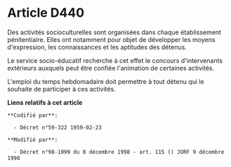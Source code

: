 # Article D440

Des activités socioculturelles sont organisées dans chaque établissement pénitentiaire. Elles ont notamment pour objet de
développer les moyens d'expression, les connaissances et les aptitudes des détenus.

Le service socio-éducatif recherche à cet effet le concours d'intervenants extérieurs auxquels peut être confiée l'animation
de certaines activités.

L'emploi du temps hebdomadaire doit permettre à tout détenu qui le souhaite de participer à ces activités.

**Liens relatifs à cet article**

	**Codifié par**:

	  - Décret n°59-322 1959-02-23

	**Modifié par**:

	  - Décret n°98-1099 du 8 décembre 1998 - art. 115 () JORF 9 décembre 1998
